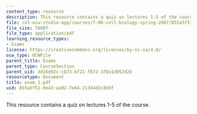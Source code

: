 ```yaml
---
content_type: resource
description: This resource contains a quiz on lectures 1-5 of the course.
file: /ol-ocw-studio-app/courses/7-06-cell-biology-spring-2007/855a5f519e42aa927e6421344d2c8b9f_exam_1.pdf
file_size: 76007
file_type: application/pdf
learning_resource_types:
- Exams
license: https://creativecommons.org/licenses/by-nc-sa/4.0/
ocw_type: OCWFile
parent_title: Exams
parent_type: CourseSection
parent_uid: dd16d02c-cb73-bf21-f872-378a1d052d2b
resourcetype: Document
title: exam_1.pdf
uid: 855a5f51-9e42-aa92-7e64-21344d2c8b9f
---
```

This resource contains a quiz on lectures 1-5 of the course.